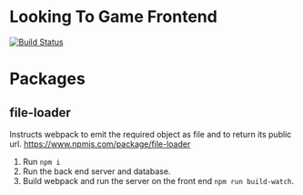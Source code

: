 # Looking To Game Frontend

[![Build Status](https://travis-ci.org/Looking-To-Game/ltg-fe.svg?branch=master)](https://travis-ci.org/Looking-To-Game/ltg-fe)

# Packages
## file-loader
Instructs webpack to emit the required object as file and to return its public url.
https://www.npmjs.com/package/file-loader

1. Run `npm i`
1. Run the back end server and database.
1. Build webpack and run the server on the front end `npm run build-watch`.
